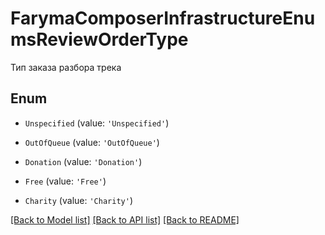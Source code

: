 # FarymaComposerInfrastructureEnumsReviewOrderType

Тип заказа разбора трека

## Enum

* `Unspecified` (value: `'Unspecified'`)

* `OutOfQueue` (value: `'OutOfQueue'`)

* `Donation` (value: `'Donation'`)

* `Free` (value: `'Free'`)

* `Charity` (value: `'Charity'`)

[[Back to Model list]](../README.md#documentation-for-models) [[Back to API list]](../README.md#documentation-for-api-endpoints) [[Back to README]](../README.md)
